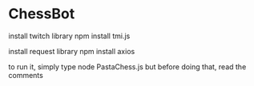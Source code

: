 # ChessBot

install twitch library
npm install tmi.js 

install request library
npm install axios 

to run it, simply type node PastaChess.js but before doing that, read the comments
